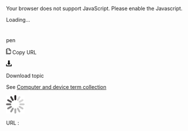 Your browser does not support JavaScript. Please enable the Javascript.

Loading...

# 

pen

![Copy URL](pen_files/Copy.png)
Copy URL

![Download](pen_files/Download.png)

Download topic

See [Computer and device term collection](https://worldready.cloudapp.net/Styleguide/Read?id=2700&topicid=26597)

![In progress](pen_files/activity-large.gif)

URL :
